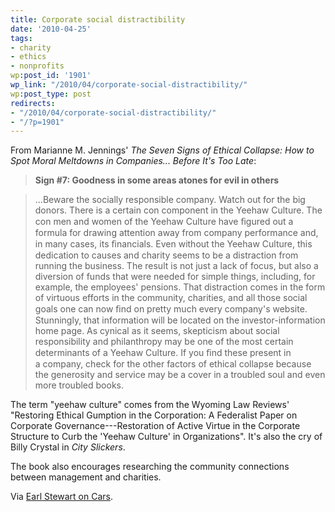 ```yaml
---
title: Corporate social distractibility
date: '2010-04-25'
tags:
- charity
- ethics
- nonprofits
wp:post_id: '1901'
wp_link: "/2010/04/corporate-social-distractibility/"
wp:post_type: post
redirects:
- "/2010/04/corporate-social-distractibility/"
- "/?p=1901"
---
```


From Marianne M. Jennings' _The Seven Signs of Ethical Collapse: How to Spot Moral Meltdowns in Companies... Before It's Too Late_:

>

> **Sign #7: Goodness in some areas atones for evil in others**

>

>

> ...Beware the socially responsible company. Watch out for the big donors. There is a certain con component in the Yeehaw Culture. The con men and women of the Yeehaw Culture have ﬁgured out a formula for drawing attention away from company performance and, in many cases, its ﬁnancials. Even without the Yeehaw Culture, this dedication to causes and charity seems to be a distraction from running the business. The result is not just a lack of focus, but also a diversion of funds that were needed for simple things, including, for example, the employees' pensions. That distraction comes in the form of virtuous efforts in the community, charities, and all those social goals one can now ﬁnd on pretty much every company's website. Stunningly, that information will be located on the investor-information home page. As cynical as it seems, skepticism about social responsibility and philanthropy may be one of the most certain determinants of a Yeehaw Culture. If you ﬁnd these present in a company, check for the other factors of ethical collapse because the generosity and service may be a cover in a troubled soul and even more troubled books.

The term "yeehaw culture" comes from the Wyoming Law Reviews' "Restoring Ethical Gumption in the Corporation: A Federalist Paper on Corporate Governance---Restoration of Active Virtue in the Corporate Structure to Curb the 'Yeehaw Culture' in Organizations". It's also the cry of Billy Crystal in _City Slickers_.

The book also encourages researching the community connections between management and charities.

Via [Earl Stewart on Cars](http://oncars.blogspot.com/2010/04/ethical-collapse-of-car-dealer_19.html).
